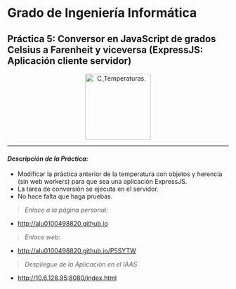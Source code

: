 # Grado de Ingeniería Informática

## Práctica 5: Conversor en JavaScript de grados Celsius a Farenheit y viceversa (ExpressJS: Aplicación cliente servidor)

<p align="Center">
  <img src="https://lh3.ggpht.com/Vn9sIUPcCVihrxMATWR_MjCIFuc5quCw-R3UN8Rmoze7rgaBhHdmF2RqjX3x28EJoQ=w300" title="C_Temperaturas." width="150" height="150">
</p>

---
#### *Descripción de la Práctica:*

  + Modificar la práctica anterior de la temperatura con objetos y herencia (sin web workers) para que sea una aplicación ExpressJS. 
  + La tarea de conversión se ejecuta en el servidor. 
  + No hace falta que haga pruebas.

> *Enlace a la página personal:*

  * http://alu0100498820.github.io



> *Enlace web:*

  * http://alu0100498820.github.io/P5SYTW


> *Despliegue de la Aplicación en el IAAS*

  * http://10.6.128.95:8080/index.html
